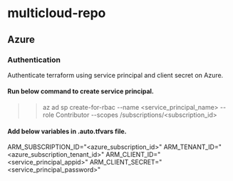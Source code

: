 # multicloud-repo


## Azure

### Authentication

Authenticate terraform using service principal and client secret on Azure.

#### Run below command to create service principal.

>> az ad sp create-for-rbac --name <service_principal_name> --role Contributor --scopes /subscriptions/<subscription_id>

#### Add below variables in .auto.tfvars file.

ARM_SUBSCRIPTION_ID="<azure_subscription_id>"
ARM_TENANT_ID="<azure_subscription_tenant_id>"
ARM_CLIENT_ID="<service_principal_appid>"
ARM_CLIENT_SECRET="<service_principal_password>"
